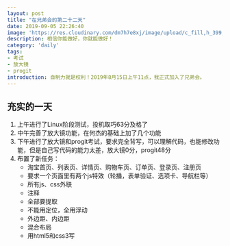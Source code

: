 ```yaml
---
layout: post
title: "在兄弟会的第二十二天"
date: 2019-09-05 22:26:40
image: 'https://res.cloudinary.com/dm7h7e8xj/image/upload/c_fill,h_399,w_760/v1501268554/sunrise_ttb9nk.jpg'
description: 相信你能做好，你就能做好！
category: 'daily'
tags:
- 考试
- 放大镜
- progit
introduction: 自制力就是权利！2019年8月15日上午11点，我正式加入了兄弟会。
---
```


## 充实的一天
1. 上午进行了Linux阶段测试，投机取巧63分及格了  
2. 中午完善了放大镜功能，在何杰的基础上加了几个功能  
3. 下午进行了放大镜和progit考试，要求完全背写，可以理解代码，也能修改功能，但是自己写代码的能力太差，放大镜0分，progit48分  
4. 布置了新任务：  
    - 淘宝首页、列表页、详情页、购物车页、订单页、登录页、注册页  
    - 要求一个页面里有两个js特效（轮播，表单验证、选项卡、导航栏等）  
    - 所有js、css外联  
    - 注释  
    - 全部要提取  
    - 不能用定位，全用浮动  
    - 外边距、内边距  
    - 混合布局  
    - 用html5和css3写



